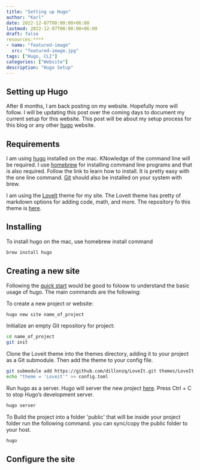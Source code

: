 ```yaml
---
title: "Setting up Hugo"
author: "Karl"
date: 2022-12-07T00:00:00+06:00
lastmod: 2022-12-07T00:00:00+06:00
draft: false
resources:****
- name: "featured-image"
  src: "featured-image.jpg"
tags: ["Hugo, CLI"]
categories: ["Website"]
description: "Hugo Setup"
---
```


## Setting up Hugo

After 8 months, I am back posting on my website. Hopefully more will follow. I will be updating this post over the coming days to document my current setup for this website. This post will be about my setup process for this blog or any other [hugo](https://gohugo.io/) website.

<!--more-->

## Requirements

I am using [hugo](https://gohugo.io/installation/macos/) installed on the mac. KNowledge of the command line will be required. I use [homebrew](https://brew.sh/) for installing command line programs and that is also required. Follow the link to learn how to install. It is pretty easy with the one line command. [Git](https://formulae.brew.sh/formula/git#default) should also be installed on your system with brew.

I am using the [LoveIt](https://hugoloveit.com/) theme for my site. The Loveit theme has pretty of markdown options for adding code, math, and more. The repository fo this theme is [here](https://github.com/dillonzq/LoveIt).

## Installing

To install hugo on the mac, use homebrew install command

```bash
brew install hugo
```

## Creating a new site

Following the [quick start](https://gohugo.io/getting-started/quick-start/) would be good to foloow to understand the basic usage of hugo. The main commands are the following:

To create a new project or website:

```bash
hugo new site name_of_project
```

Initialize an empty Git repository for project:

```bash
cd name_of_project
git init
```

Clone the Loveit theme into the themes directory, adding it to your project as a Git submodule. Then add the theme to your config file.

```bash
git submodule add https://github.com/dillonzq/LoveIt.git themes/LoveIt
echo "theme = 'Loveit'" >> config.toml
```

Run hugo as a server. Hugo will server the new project [here](http://localhost:1313/). Press Ctrl + C to stop Hugo’s development server.

```bash
hugo server
```

To Build the project into a folder 'public' that will be inside your project folder run the following command. you can sync/copy the public folder to your host.

```bash
hugo
```

## Configure the site
